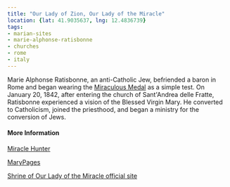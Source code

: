 ```yaml
---
title: "Our Lady of Zion, Our Lady of the Miracle"
location: {lat: 41.9035637, lng: 12.4836739}
tags:
- marian-sites
- marie-alphonse-ratisbonne
- churches
- rome
- italy
---
```


Marie Alphonse Ratisbonne, an anti-Catholic Jew, befriended a baron in Rome and began wearing the [Miraculous Medal](/places/our-lady-of-the-miraculous-medal) as a simple test.  On January 20, 1842, after entering the church of Sant'Andrea delle Fratte, Ratisbonne experienced a vision of the Blessed Virgin Mary.  He converted to Catholicism, joined the priesthood, and began a ministry for the conversion of Jews.

#### More Information

[Miracle Hunter](https://www.miraclehunter.com/marian_apparitions/approved_apparitions/rome1842/index.html)

[MaryPages](https://www.marypages.com/rome-(itali%C3%AB).html)

[Shrine of Our Lady of the Miracle official site](https://www.madonnadelmiracolo.it/)

